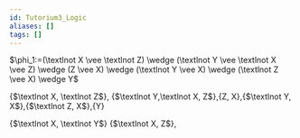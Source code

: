 ```yaml
---
id: Tutorium3_Logic
aliases: []
tags: []
---
```

$\phi_1:=(\textlnot X \vee \textlnot Z) \wedge (\textlnot Y \vee \textlnot X \vee Z) \wedge (Z \vee X) \wedge (\textlnot Y \vee X) \wedge (\textlnot Z \vee X) \wedge Y$ 

{$\textlnot X, \textlnot Z$}, {$\textlnot Y,\textlnot X, Z$},{Z, X},{$\textlnot Y, X$},{$\textlnot Z, X$},{Y}


{$\textlnot X, \textlnot Y$} {$\textlnot X, Z$},

